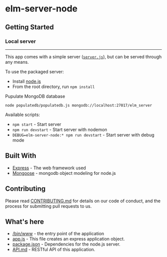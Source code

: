 # elm-server-node

## Getting Started

### Local server
------------

This app comes with a simple server ([`server.js`](./server.js)), but can be served through any means.

To use the packaged server:

* Install [node.js](http://nodejs.org/)
* From the root directory, run `npm install`

Pupulate MongoDB database
```
node populatedb/populatedb.js mongodb://localhost:27017/elm_server
```

Available scripts:
* `npm start` - Start server
* `npm run devstart` - Start server with nodemon
* `DEBUG=elm-server-node:* npm run devstart` - Start server with debug mode

## Built With
* [Express](https://expressjs.com/) - The web framework used
* [Mongoose](https://mongoosejs.com/) - mongodb object modeling for node.js

## Contributing

Please read [CONTRIBUTING.md](CONTRIBUTING.md) for details on our code of conduct, and the process for submitting pull requests to us.


## What's here
* [/bin/www](/bin/www) - the entry point of the application
* [app.js](app.js) - This file creates an express application object.
* [package.json](package.json) - Dependencies for the node.js server.
* [API.md](API.md) - RESTful API of this application.